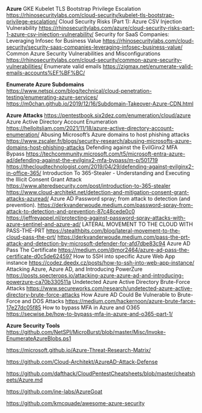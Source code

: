 **Azure**
GKE Kubelet TLS Bootstrap Privilege Escalation
https://rhinosecuritylabs.com/cloud-security/kubelet-tls-bootstrap-privilege-escalation/
Cloud Security Risks (Part 1): Azure CSV Injection Vulnerability
https://rhinosecuritylabs.com/azure/cloud-security-risks-part-1-azure-csv-injection-vulnerability/
Security for SaaS Companies: Leveraging Infosec for Business Value
https://rhinosecuritylabs.com/cloud-security/security-saas-companies-leveraging-infosec-business-value/
Common Azure Security Vulnerabilities and Misconfigurations
https://rhinosecuritylabs.com/cloud-security/common-azure-security-vulnerabilities/
Enumerate valid emails
https://zigmax.net/enumerate-valid-emails-accounts%EF%BF%BC/

**Enumerate Azure Subdomains**
https://www.netspi.com/blog/technical/cloud-penetration-testing/enumerating-azure-services/
https://m0chan.github.io/2019/12/16/Subdomain-Takeover-Azure-CDN.html

**Azure Attacks**
https://pentestbook.six2dez.com/enumeration/cloud/azure
Azure Active Directory Account Enumeration
https://helloitsliam.com/2021/11/18/azure-active-directory-account-enumeration/
Abusing Microsoft’s Azure domains to host phishing attacks
https://www.zscaler.fr/blogs/security-research/abusing-microsofts-azure-domains-host-phishing-attacks
Defending against the EvilGinx2 MFA Bypass
https://techcommunity.microsoft.com/t5/microsoft-entra-azure-ad/defending-against-the-evilginx2-mfa-bypass/m-p/501719
https://thecloudtechnologist.com/2019/04/29/defending-against-evilginx2-in-office-365/
Introduction To 365-Stealer - Understanding and Executing the Illicit Consent Grant Attack
https://www.alteredsecurity.com/post/introduction-to-365-stealer
https://www.cloud-architekt.net/detection-and-mitigation-consent-grant-attacks-azuread/
Azure AD Password spray; from attack to detection (and prevention).
https://derkvanderwoude.medium.com/password-spray-from-attack-to-detection-and-prevention-87c48cede0c0
https://jeffreyappel.nl/protecting-against-password-spray-attacks-with-azure-sentinel-and-azure-ad/
LATERAL MOVEMENT TO THE CLOUD WITH PASS-THE-PRT
https://stealthbits.com/blog/lateral-movement-to-the-cloud-pass-the-prt/
https://derkvanderwoude.medium.com/pass-the-prt-attack-and-detection-by-microsoft-defender-for-afd7dbe83c94
Azure AD Pass The Certificate
https://medium.com/@mor2464/azure-ad-pass-the-certificate-d0c5de624597
How to SSH into specific Azure Web App instance
https://codez.deedx.cz/posts/how-to-ssh-into-web-app-instance/
Attacking Azure, Azure AD, and Introducing PowerZure
https://posts.specterops.io/attacking-azure-azure-ad-and-introducing-powerzure-ca70b330511a
Undetected Azure Active Directory Brute-Force Attacks
https://www.secureworks.com/research/undetected-azure-active-directory-brute-force-attacks
How Azure AD Could Be Vulnerable to Brute-Force and DOS Attacks
https://medium.com/hackernoon/azure-brute-farce-17e27dc05f85
How to bypass MFA in Azure and O365
https://secwise.be/how-to-bypass-mfa-in-azure-and-o365-part-1/

**Azure Security Tools**
https://github.com/NetSPI/MicroBurst/blob/master/Misc/Invoke-EnumerateAzureBlobs.ps1

https://microsoft.github.io/Azure-Threat-Research-Matrix/

https://github.com/Cloud-Architekt/AzureAD-Attack-Defense

https://github.com/dafthack/CloudPentestCheatsheets/blob/master/cheatsheets/Azure.md


https://github.com/ine-labs/AzureGoat

https://github.com/kmcquade/awesome-azure-security
